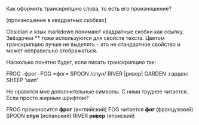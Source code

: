 Как оформить транскрипцию слова, то есть его произношение?

[произношение в квадратных скобках]

Obsidian и язык markdown понимают квадратные скобки как ссылку. 
Звёздочки ** тоже используются для свойств текста. 
Цветом транскрипцию лучше не выделять - это не стандартное свойство и может неправильно отображаться. 

Насколько понятно будет, если писать транскрипцию так:

FROG -фрог-
FOG =фог=
SPOON /спун/
RIVER |ривер|
GARDEN :гарден: 
SHEEP 'шип' 


Не нравятся мне дополнительные символы. С ними труднее читается. 
Если просто жирным шрифтом?

FROG произносится **фрог** (английский)
FOG читается **фог** (французский)
SPOON **спун** (испанский)
RIVER **ривер** (японский)



